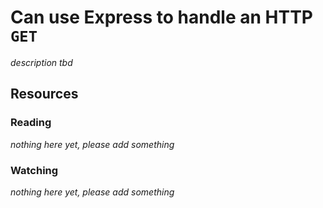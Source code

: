 # Can use Express to handle an HTTP `GET`
_description tbd_
## Resources
### Reading
_nothing here yet, please add something_
### Watching
_nothing here yet, please add something_
